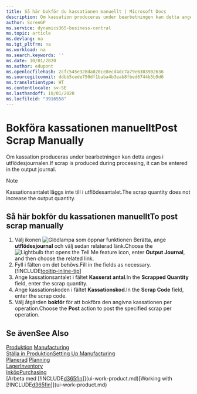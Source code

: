 ```yaml
---
title: Så här bokför du kassationen manuellt | Microsoft Docs
description: Om kassation produceras under bearbetningen kan detta anges i utflödesjournalen. Observera att kassationsantalet inte läggs till i utflödesantalet.
author: SorenGP
ms.service: dynamics365-business-central
ms.topic: article
ms.devlang: na
ms.tgt_pltfrm: na
ms.workload: na
ms.search.keywords: ''
ms.date: 10/01/2020
ms.author: edupont
ms.openlocfilehash: 2cfc545e328da020ce8ecd4dc7a79e6303902636
ms.sourcegitcommit: ddbb5cede750df1baba4b3eab8fbed6744b5b9d6
ms.translationtype: HT
ms.contentlocale: sv-SE
ms.lasthandoff: 10/01/2020
ms.locfileid: "3916558"
---
```

# <a name="post-scrap-manually"></a><span data-ttu-id="fe61f-104">Bokföra kassationen manuellt</span><span class="sxs-lookup"><span data-stu-id="fe61f-104">Post Scrap Manually</span></span>
<span data-ttu-id="fe61f-105">Om kassation produceras under bearbetningen kan detta anges i utflödesjournalen.</span><span class="sxs-lookup"><span data-stu-id="fe61f-105">If scrap is produced during processing, it can be entered in the output journal.</span></span> 

> [!NOTE]
> <span data-ttu-id="fe61f-106">Kassationsantalet läggs inte till i utflödesantalet.</span><span class="sxs-lookup"><span data-stu-id="fe61f-106">The scrap quantity does not increase the output quantity.</span></span>  

## <a name="to-post-scrap-manually"></a><span data-ttu-id="fe61f-107">Så här bokför du kassationen manuellt</span><span class="sxs-lookup"><span data-stu-id="fe61f-107">To post scrap manually</span></span>  
1. <span data-ttu-id="fe61f-108">Välj ikonen ![Glödlampa som öppnar funktionen Berätta](media/ui-search/search_small.png "Berätta vad du vill göra"), ange **utflödesjournal** och välj sedan relaterad länk.</span><span class="sxs-lookup"><span data-stu-id="fe61f-108">Choose the ![Lightbulb that opens the Tell Me feature](media/ui-search/search_small.png "Tell me what you want to do") icon, enter **Output Journal**, and then choose the related link.</span></span>  
2. <span data-ttu-id="fe61f-109">Fyll i fälten om det behövs.</span><span class="sxs-lookup"><span data-stu-id="fe61f-109">Fill in the fields as necessary.</span></span> [!INCLUDE[tooltip-inline-tip](includes/tooltip-inline-tip_md.md)]  
3. <span data-ttu-id="fe61f-110">Ange kassationsantalet i fältet **Kasserat antal**.</span><span class="sxs-lookup"><span data-stu-id="fe61f-110">In the **Scrapped Quantity** field, enter the scrap quantity.</span></span>  
4. <span data-ttu-id="fe61f-111">Ange kassationskoden i fältet **Kassationskod**.</span><span class="sxs-lookup"><span data-stu-id="fe61f-111">In the **Scrap Code** field, enter the scrap code.</span></span>  
5. <span data-ttu-id="fe61f-112">Välj åtgärden **bokför** för att bokföra den angivna kassationen per operation.</span><span class="sxs-lookup"><span data-stu-id="fe61f-112">Choose the **Post** action to post the specified scrap per operation.</span></span>  

## <a name="see-also"></a><span data-ttu-id="fe61f-113">Se även</span><span class="sxs-lookup"><span data-stu-id="fe61f-113">See Also</span></span>  
<span data-ttu-id="fe61f-114">[Produktion](production-manage-manufacturing.md)  </span><span class="sxs-lookup"><span data-stu-id="fe61f-114">[Manufacturing](production-manage-manufacturing.md)  </span></span>  
[<span data-ttu-id="fe61f-115">Ställa in Produktion</span><span class="sxs-lookup"><span data-stu-id="fe61f-115">Setting Up Manufacturing</span></span>](production-configure-production-processes.md)  
<span data-ttu-id="fe61f-116">[Planerad](production-planning.md)    </span><span class="sxs-lookup"><span data-stu-id="fe61f-116">[Planning](production-planning.md)    </span></span>  
[<span data-ttu-id="fe61f-117">Lager</span><span class="sxs-lookup"><span data-stu-id="fe61f-117">Inventory</span></span>](inventory-manage-inventory.md)  
[<span data-ttu-id="fe61f-118">Inköp</span><span class="sxs-lookup"><span data-stu-id="fe61f-118">Purchasing</span></span>](purchasing-manage-purchasing.md)  
<span data-ttu-id="fe61f-119">[Arbeta med [!INCLUDE[d365fin](includes/d365fin_md.md)]](ui-work-product.md)</span><span class="sxs-lookup"><span data-stu-id="fe61f-119">[Working with [!INCLUDE[d365fin](includes/d365fin_md.md)]](ui-work-product.md)</span></span>
